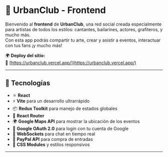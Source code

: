 # 🎨 UrbanClub - Frontend

Bienvenido al **frontend** de **UrbanClub**, una red social creada especialmente para artistas de todos los estilos: cantantes, bailarines, actores, grafiteros, y mucho más.  
Con esta app podrás compartir tu arte, crear y asistir a eventos, interactuar con tus fans ¡y mucho más!

🌍 **Deploy del sitio:**  
🔗 [https://urbanclub.vercel.app/](https://urbanclub.vercel.app/)

---

## 🚀 Tecnologías

- ⚛️ **React**
- ⚡ **Vite** para un desarrollo ultrarrápido
- 📦 **Redux Toolkit** para manejo de estados globales
- 🧭 **React Router**
- 🌍 **Google Maps API** para mostrar la ubicación de los eventos
- 🔐 **Google OAuth 2.0** para login con tu cuenta de Google
- 💬 **WebSockets** para chat en tiempo real
- 🛒 **PayPal API** para compra de entradas
- 💅 **CSS Modules** y estilos responsivos

---
